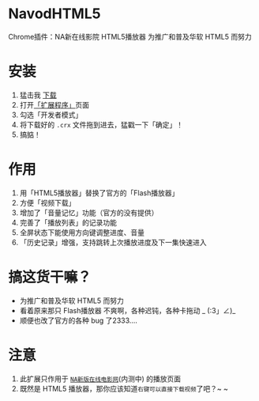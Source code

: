 NavodHTML5
===============

Chrome插件：NA新在线影院 HTML5播放器 
为推广和普及华软 HTML5 而努力


安装
==============
1. 猛击我 [下载](https://github.com/viko16/navodhtml5/raw/master/navodhtml5.crx)
1. 打开[「扩展程序」](chrome://extensions)页面
1. 勾选「开发者模式」
1. 将下载好的 `.crx` 文件拖到进去，猛戳一下「确定」！
1. 搞掂！


作用
==============
1. 用「HTML5播放器」替换了官方的「Flash播放器」
1. 方便「视频下载」
1. 增加了「音量记忆」功能（官方的没有提供）
1. 完善了「播放列表」的记录功能
1. 全屏状态下能使用方向键调整进度、音量
1. 「历史记录」增强，支持跳转上次播放进度及下一集快速进入

搞这货干嘛？
==============
- 为推广和普及华软 HTML5 而努力
- 看着原来那只 Flash播放器 不爽啊，各种迟钝，各种卡拖动 _ (:3」∠)_
- 顺便也改了官方的各种 bug 了2333....


注意
==============
1. 此扩展只作用于 [`NA新版在线电影网`](http://navod.scse.com.cn)(内测中) 的播放页面
1. 既然是 HTML5 播放器，那你应该知道`右键可以直接下载视频`了吧？~ ~